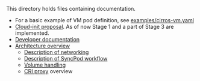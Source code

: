 This directory holds files containing documentation.

* For a basic example of VM pod definition, see [examples/cirros-vm.yaml](../examples/cirros-vm.yaml)
* [Cloud-init proposal](design-proposals/cloud-init-data-generation.md).
  As of now Stage 1 and a part of Stage 3 are implemented.
* [Developer documentation](devel/README.md)
* [Architecture overview](architecture.md)
    * [Description of networking](networking.md)
    * [Description of SyncPod workflow](sync-pod-workflow.md)
    * [Volume handling](volumes.md)
    * [CRI proxy](criproxy.md) overview
